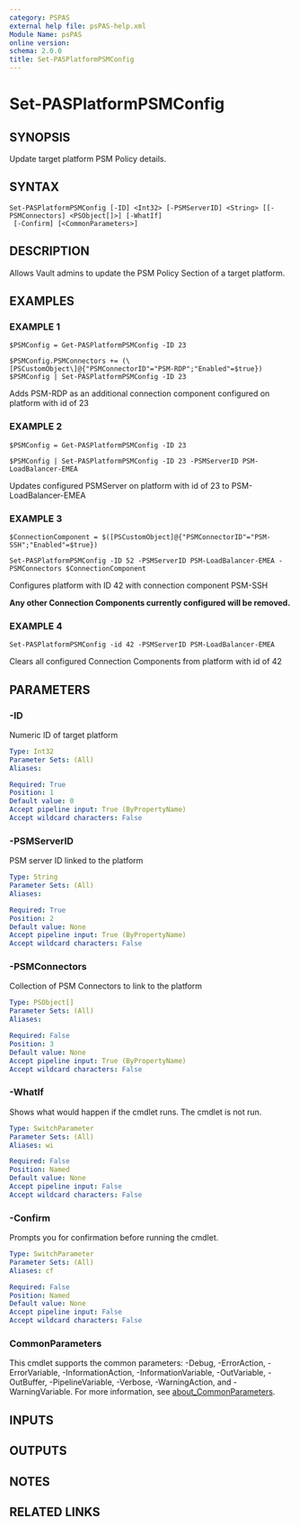 ```yaml
---
category: PSPAS
external help file: psPAS-help.xml
Module Name: psPAS
online version:
schema: 2.0.0
title: Set-PASPlatformPSMConfig
---
```


# Set-PASPlatformPSMConfig

## SYNOPSIS
Update target platform PSM Policy details.

## SYNTAX

```
Set-PASPlatformPSMConfig [-ID] <Int32> [-PSMServerID] <String> [[-PSMConnectors] <PSObject[]>] [-WhatIf]
 [-Confirm] [<CommonParameters>]
```

## DESCRIPTION
Allows Vault admins to update the PSM Policy Section of a target platform.

## EXAMPLES

### EXAMPLE 1
```
$PSMConfig = Get-PASPlatformPSMConfig -ID 23

$PSMConfig.PSMConnectors += (\[PSCustomObject\]@{"PSMConnectorID"="PSM-RDP";"Enabled"=$true})
$PSMConfig | Set-PASPlatformPSMConfig -ID 23
```

Adds PSM-RDP as an additional connection component configured on platform with id of 23

### EXAMPLE 2
```
$PSMConfig = Get-PASPlatformPSMConfig -ID 23

$PSMConfig | Set-PASPlatformPSMConfig -ID 23 -PSMServerID PSM-LoadBalancer-EMEA
```

Updates configured PSMServer on platform with id of 23 to PSM-LoadBalancer-EMEA

### EXAMPLE 3
```
$ConnectionComponent = $([PSCustomObject]@{"PSMConnectorID"="PSM-SSH";"Enabled"=$true})

Set-PASPlatformPSMConfig -ID 52 -PSMServerID PSM-LoadBalancer-EMEA -PSMConnectors $ConnectionComponent
```

Configures platform with ID 42 with connection component PSM-SSH

**Any other Connection Components currently configured will be removed.**

### EXAMPLE 4
```
Set-PASPlatformPSMConfig -id 42 -PSMServerID PSM-LoadBalancer-EMEA
```

Clears all configured Connection Components from platform with id of 42

## PARAMETERS

### -ID
Numeric ID of target platform

```yaml
Type: Int32
Parameter Sets: (All)
Aliases:

Required: True
Position: 1
Default value: 0
Accept pipeline input: True (ByPropertyName)
Accept wildcard characters: False
```

### -PSMServerID
PSM server ID linked to the platform

```yaml
Type: String
Parameter Sets: (All)
Aliases:

Required: True
Position: 2
Default value: None
Accept pipeline input: True (ByPropertyName)
Accept wildcard characters: False
```

### -PSMConnectors
Collection of PSM Connectors to link to the platform

```yaml
Type: PSObject[]
Parameter Sets: (All)
Aliases:

Required: False
Position: 3
Default value: None
Accept pipeline input: True (ByPropertyName)
Accept wildcard characters: False
```

### -WhatIf
Shows what would happen if the cmdlet runs.
The cmdlet is not run.

```yaml
Type: SwitchParameter
Parameter Sets: (All)
Aliases: wi

Required: False
Position: Named
Default value: None
Accept pipeline input: False
Accept wildcard characters: False
```

### -Confirm
Prompts you for confirmation before running the cmdlet.

```yaml
Type: SwitchParameter
Parameter Sets: (All)
Aliases: cf

Required: False
Position: Named
Default value: None
Accept pipeline input: False
Accept wildcard characters: False
```

### CommonParameters
This cmdlet supports the common parameters: -Debug, -ErrorAction, -ErrorVariable, -InformationAction, -InformationVariable, -OutVariable, -OutBuffer, -PipelineVariable, -Verbose, -WarningAction, and -WarningVariable. For more information, see [about_CommonParameters](http://go.microsoft.com/fwlink/?LinkID=113216).

## INPUTS

## OUTPUTS

## NOTES

## RELATED LINKS
